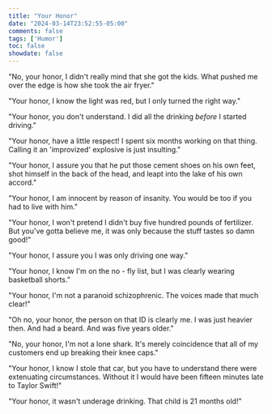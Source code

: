 ```yaml
---
title: "Your Honor"
date: "2024-03-14T23:52:55-05:00"
comments: false
tags: ['Humor']
toc: false
showdate: false
---
```



"No, your honor, I didn't really mind that she got the kids. What pushed me over the edge is how she took the air fryer."

"Your honor, I know the light was red, but I only turned the right way."

"Your honor, you don't understand. I did all the drinking *before* I started driving."

"Your honor, have a little respect! I spent six months working on that thing. Calling it an 'improvized' explosive is just insulting."

"Your honor, I assure you that he put those cement shoes on his own feet, shot himself in the back of the head, and leapt into the lake of his own accord."

"Your honor, I am innocent by reason of insanity. You would be too if you had to live with him."

"Your honor, I won't pretend I didn't buy five hundred pounds of fertilizer. But you've gotta believe me, it was only because the stuff tastes so damn good!"

"Your honor, I assure you I was only driving one way."

"Your honor, I know I'm on the no - fly list, but I was clearly wearing basketball shorts."

"Your honor, I'm not a paranoid schizophrenic. The voices made that much clear!"

"Oh no, your honor, the person on that ID is clearly me. I was just heavier then. And had a beard. And was five years older."

"No, your honor, I'm not a lone shark. It's merely coincidence that all of my customers end up breaking their knee caps."

"Your honor, I know I stole that car, but you have to understand there were extenuating circumstances. Without it I would have been fifteen minutes late to Taylor Swift!"

"Your honor, it wasn't underage drinking. That child is 21 months old!"
